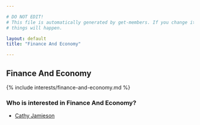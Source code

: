 ```yaml
---

# DO NOT EDIT!
# This file is automatically generated by get-members. If you change it, bad
# things will happen.

layout: default
title: "Finance And Economy"

---
```


## Finance And Economy

{% include interests/finance-and-economy.md %}

### Who is interested in Finance And Economy?


* [Cathy Jamieson](/members/cathy-jamieson.html)
